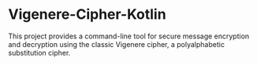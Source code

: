 # Vigenere-Cipher-Kotlin
This project provides a command-line tool for secure message encryption and decryption using the classic Vigenere cipher, a polyalphabetic substitution cipher.
